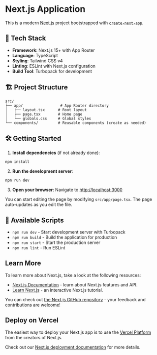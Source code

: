 # Next.js Application

This is a modern [Next.js](https://nextjs.org) project bootstrapped with [`create-next-app`](https://nextjs.org/docs/app/api-reference/cli/create-next-app).

## 🚀 Tech Stack

- **Framework**: Next.js 15+ with App Router
- **Language**: TypeScript
- **Styling**: Tailwind CSS v4
- **Linting**: ESLint with Next.js configuration
- **Build Tool**: Turbopack for development

## 🏗️ Project Structure

```
src/
├── app/                 # App Router directory
│   ├── layout.tsx      # Root layout
│   ├── page.tsx        # Home page
│   └── globals.css     # Global styles
└── components/         # Reusable components (create as needed)
```

## 🛠️ Getting Started

1. **Install dependencies** (if not already done):
```bash
npm install
```

2. **Run the development server**:
```bash
npm run dev
```

3. **Open your browser**: Navigate to [http://localhost:3000](http://localhost:3000)

You can start editing the page by modifying `src/app/page.tsx`. The page auto-updates as you edit the file.

## 📜 Available Scripts

- `npm run dev` - Start development server with Turbopack
- `npm run build` - Build the application for production
- `npm run start` - Start the production server
- `npm run lint` - Run ESLint

## Learn More

To learn more about Next.js, take a look at the following resources:

- [Next.js Documentation](https://nextjs.org/docs) - learn about Next.js features and API.
- [Learn Next.js](https://nextjs.org/learn) - an interactive Next.js tutorial.

You can check out [the Next.js GitHub repository](https://github.com/vercel/next.js) - your feedback and contributions are welcome!

## Deploy on Vercel

The easiest way to deploy your Next.js app is to use the [Vercel Platform](https://vercel.com/new?utm_medium=default-template&filter=next.js&utm_source=create-next-app&utm_campaign=create-next-app-readme) from the creators of Next.js.

Check out our [Next.js deployment documentation](https://nextjs.org/docs/app/building-your-application/deploying) for more details.
